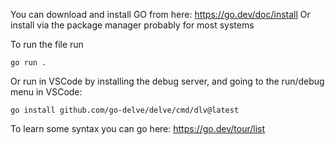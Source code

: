 
You can download and install GO from here: https://go.dev/doc/install
Or install via the package manager probably for most systems

To run the file run
```
go run .
```

Or run in VSCode by installing the debug server, and going to the run/debug menu in VSCode:
```
go install github.com/go-delve/delve/cmd/dlv@latest
```

To learn some syntax you can go here:
https://go.dev/tour/list